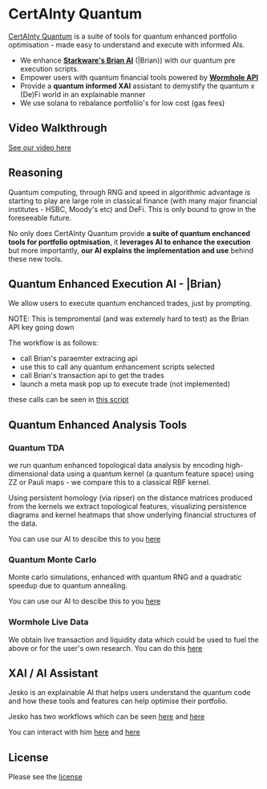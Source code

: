 # CertAInty Quantum

[CertAInty Quantum](https://supremacy.thomasbale.com/) is a suite of tools for quantum enhanced portfolio optimisation - made easy to understand and execute with informed AIs.

- We enhance [**Starkware's Brian AI**](tbc) (|Brian⟩) with our quantum pre execution scripts.
- Empower users with quantum financial tools powered by [**Wormhole API**](/code/frontend/quantum-portfolio-optimisation/app/analysis/page.tsx)
- Provide a **quantum informed XAI** assistant to demystify the quantum x (De)Fi world in an explainable manner
- We use solana to rebalance portfoliio's for low cost (gas fees)

## Video Walkthrough

[See our video here](https://drive.google.com/file/d/1rJswaWRV4ZFv3y5omEYdseYWrqywxxYq/view?usp=share_link)

## Reasoning

Quantum computing, through RNG and speed in algorithmic advantage is starting to play are large role in classical finance (with many major financial institutes - HSBC, Moody's etc) and DeFi. This is only bound to grow in the foreseeable future.

No only does CertAInty Quantum provide **a suite of quantum enchanced tools for portfolio optmisation**, it **leverages AI to enhance the execution** but more importantly, **our AI explains the implementation and use** behind these new tools.

## Quantum Enhanced Execution AI - |Brian⟩

We allow users to execute quantum enchanced trades, just by prompting.

NOTE: This is tempromental (and was extemely hard to test) as the Brian API key going down

The workflow is as follows:
- call Brian's paraemter extracing api
- use this to call any quantum enhancement scripts selected
- call Brian's transaction api to get the trades
- launch a meta mask pop up to execute trade (not implemented)

these calls can be seen in [this script](https://github.com/TumCucTom/Quantum-AI-DeFi-Portfolio-Optimisation/blob/main/code/frontend/quantum-portfolio-optimisation/app/api/execute/route.ts)

## Quantum Enhanced Analysis Tools

### Quantum TDA

we run quantum enhanced topological data analysis by encoding high-dimensional data using a quantum kernel (a quantum feature space) using ZZ or Pauli maps - we compare this to a classical RBF kernel.

Using persistent homology (via ripser) on the distance matrices produced from the kernels we extract topological features, visualizing persistence diagrams and kernel heatmaps that show underlying financial structures of the data.

You can use our AI to descibe this to you [here](https://certainty-quantum.thomasbale.com/snippet)

### Quantum Monte Carlo

Monte carlo simulations, enhanced with quantum RNG and a quadratic speedup due to quantum annealing.

You can use our AI to descibe this to you [here](https://certainty-quantum.thomasbale.com/snippet)

### Wormhole Live Data

We obtain live transaction and liquidity data which could be used to fuel the above or for the user's own research. You can do this [here](https://certainty-quantum.thomasbale.com/analysis)

## XAI / AI Assistant

Jesko is an explainable AI that helps users understand the quantum code and how these tools and features can help optimise their portfolio.

Jesko has two workflows which can be seen [here](https://github.com/TumCucTom/Quantum-AI-DeFi-Portfolio-Optimisation/blob/main/code/frontend/quantum-portfolio-optimisation/app/api/jesko-main/route.ts) and [here](https://github.com/TumCucTom/Quantum-AI-DeFi-Portfolio-Optimisation/blob/main/code/frontend/quantum-portfolio-optimisation/app/api/jesko-code/route.ts)

You can interact with him [here](https://certainty-quantum.thomasbale.com/snippet) and [here](https://certainty-quantum.thomasbale.com/assistant)

## License

Please see the [license](LICENSE)
